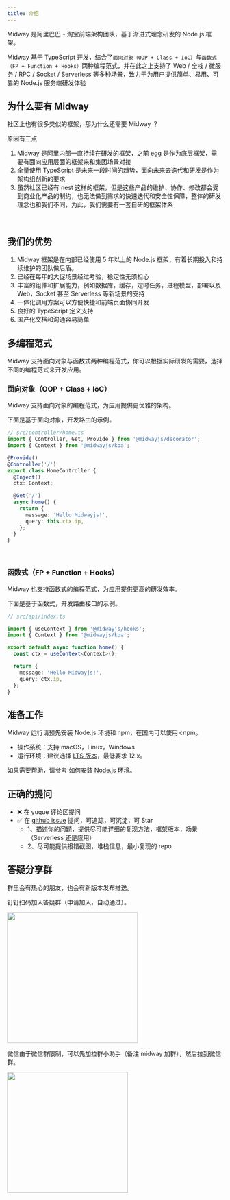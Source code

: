 ```yaml
---
title: 介绍
---
```


Midway 是阿里巴巴 - 淘宝前端架构团队，基于渐进式理念研发的 Node.js 框架。
​

Midway 基于 TypeScript 开发，结合了`面向对象（OOP + Class + IoC）`与`函数式（FP + Function + Hooks）`两种编程范式，并在此之上支持了 Web / 全栈 / 微服务 / RPC / Socket / Serverless 等多种场景，致力于为用户提供简单、易用、可靠的 Node.js 服务端研发体验

## 为什么要有 Midway

社区上也有很多类似的框架，那为什么还需要 Midway ？
​

原因有三点
​

1. Midway 是阿里内部一直持续在研发的框架，之前 egg 是作为底层框架，需要有面向应用层面的框架来和集团场景对接
1. 全量使用 TypeScript 是未来一段时间的趋势，面向未来去迭代和研发是作为架构组创新的要求
1. 虽然社区已经有 nest 这样的框架，但是这些产品的维护、协作、修改都会受到商业化产品的制约，也无法做到需求的快速迭代和安全性保障，整体的研发理念也和我们不同，为此，我们需要有一套自研的框架体系

​

## 我们的优势

1. Midway 框架是在内部已经使用 5 年以上的 Node.js 框架，有着长期投入和持续维护的团队做后盾。
1. 已经在每年的大促场景经过考验，稳定性无须担心
1. 丰富的组件和扩展能力，例如数据库，缓存，定时任务，进程模型，部署以及 Web，Socket 甚至 Serverless 等新场景的支持
1. 一体化调用方案可以方便快捷和前端页面协同开发
1. 良好的 TypeScript 定义支持
1. 国产化文档和沟通容易简单

## 多编程范式

Midway 支持面向对象与函数式两种编程范式，你可以根据实际研发的需要，选择不同的编程范式来开发应用。

### 面向对象（OOP + Class + IoC）

Midway 支持面向对象的编程范式，为应用提供更优雅的架构。
​

下面是基于面向对象，开发路由的示例。

```typescript
// src/controller/home.ts
import { Controller, Get, Provide } from '@midwayjs/decorator';
import { Context } from '@midwayjs/koa';

@Provide()
@Controller('/')
export class HomeController {
  @Inject()
  ctx: Context;

  @Get('/')
  async home() {
    return {
      message: 'Hello Midwayjs!',
      query: this.ctx.ip,
    };
  }
}
```

​

### 函数式（FP + Function + Hooks）

Midway 也支持函数式的编程范式，为应用提供更高的研发效率。
​

下面是基于函数式，开发路由接口的示例。

```typescript
// src/api/index.ts

import { useContext } from '@midwayjs/hooks';
import { Context } from '@midwayjs/koa';

export default async function home() {
  const ctx = useContext<Context>();

  return {
    message: 'Hello Midwayjs!',
    query: ctx.ip,
  };
}
```

## 准备工作

Midway 运行请预先安装 Node.js 环境和 npm，在国内可以使用 cnpm。

- 操作系统：支持 macOS，Linux，Windows
- 运行环境：建议选择 [LTS 版本](http://nodejs.org/)，最低要求 12.x。

如果需要帮助，请参考 [如何安装 Node.js 环境](how_to_install_nodejs)。

## 正确的提问

- ❌ 在 yuque 评论区提问
- ✅ 在 [github issue](https://github.com/midwayjs/midway/issues) 提问，可追踪，可沉淀，可 Star
  - 1、描述你的问题，提供尽可能详细的复现方法，框架版本，场景（Serverless 还是应用）
  - 2、尽可能提供报错截图，堆栈信息，最小复现的 repo

## 答疑分享群

群里会有热心的朋友，也会有新版本发布推送。

钉钉扫码加入答疑群（申请加入，自动通过）。

<img src="https://cdn.nlark.com/yuque/0/2021/png/501408/1615263665400-68443564-4725-4496-90fb-c8d245239a1c.png#height=391&id=moZdJ&margin=%5Bobject%20Object%5D&name=image.png&originHeight=1644&originWidth=1284&originalType=binary&ratio=1&size=690037&status=done&style=none&width=305" width="305" />

微信由于微信群限制，可以先加拉群小助手（备注 midway 加群），然后拉到微信群。

<img src="https://cdn.nlark.com/yuque/0/2020/png/501408/1605583123587-9d2eb106-f3b5-42d8-87d9-e5bdeb7b04e2.png#height=379&id=EhDVT&margin=%5Bobject%20Object%5D&name=image.png&originHeight=618&originWidth=460&originalType=binary&ratio=1&size=121176&status=done&style=none&width=282" width="282" />
